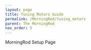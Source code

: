 ```yaml
---
layout: page
title: Tuning Motors Guide
permalink: /MorningRod/tuning_motors
parent: The MorningRod
nav_order: 5
---
```


MorningRod Setup Page

